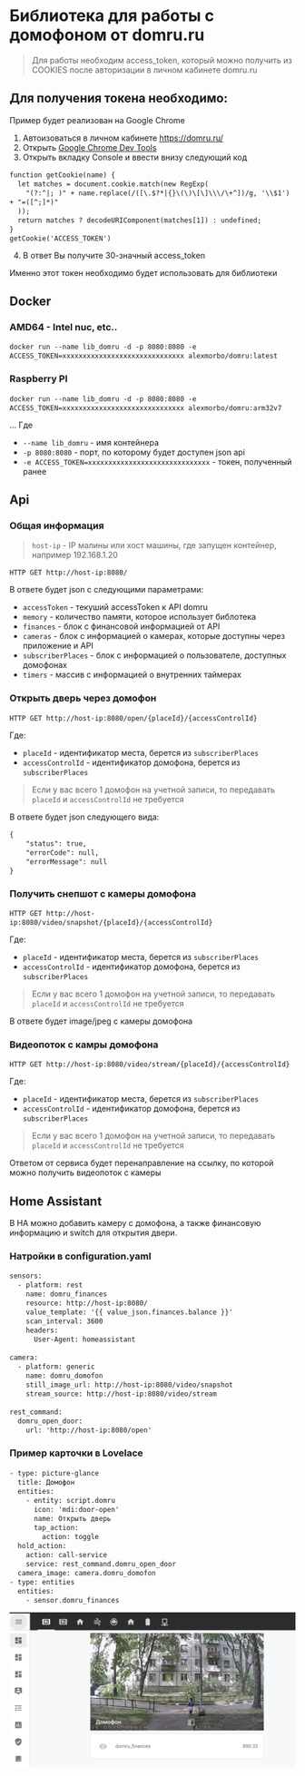 # Библиотека для работы с домофоном от domru.ru

> Для работы необходим access_token, который можно получить из COOKIES после авторизации в личном кабинете domru.ru

## Для получения токена необходимо:
Пример будет реализован на Google Chrome
1. Автоизоваться в личном кабинете https://domru.ru/
2. Открыть [Google Chrome Dev Tools](https://developers.google.com/web/tools/chrome-devtools/open)
3. Открыть вкладку Console и ввести внизу следующий код
```
function getCookie(name) {
  let matches = document.cookie.match(new RegExp(
    "(?:^|; )" + name.replace(/([\.$?*|{}\(\)\[\]\\\/\+^])/g, '\\$1') + "=([^;]*)"
  ));
  return matches ? decodeURIComponent(matches[1]) : undefined;
}
getCookie('ACCESS_TOKEN')
```
4. В ответ Вы получите 30-значный access_token

Именно этот токен необходимо будет использовать для библиотеки

## Docker

### AMD64 - Intel nuc, etc..
```
docker run --name lib_domru -d -p 8080:8080 -e ACCESS_TOKEN=xxxxxxxxxxxxxxxxxxxxxxxxxxxxxx alexmorbo/domru:latest
```

### Raspberry PI
```
docker run --name lib_domru -d -p 8080:8080 -e ACCESS_TOKEN=xxxxxxxxxxxxxxxxxxxxxxxxxxxxxx alexmorbo/domru:arm32v7
```

... Где
- `--name lib_domru` - имя контейнера
- `-p 8080:8080` - порт, по которому будет доступен json api
- `-e ACCESS_TOKEN=xxxxxxxxxxxxxxxxxxxxxxxxxxxxxx` - токен, полученный ранее

## Api

### Общая информация

> `host-ip` - IP малины или хост машины, где запущен контейнер, например 192.168.1.20 

```
HTTP GET http://host-ip:8080/
```
В ответе будет json с следующими параметрами:
- `accessToken` - текуший accessToken к API domru
- `memory` - количество памяти, которое использует библотека
- `finances` - блок с финансовой информацией от API
- `cameras` - блок с информацией о камерах, которые доступны через приложение и API
- `subscriberPlaces` - блок с информацией о пользователе, доступных домофонах
- `timers` - массив с информацией о внутренних таймерах

### Открыть дверь через домофон
```
HTTP GET http://host-ip:8080/open/{placeId}/{accessControlId}
```
Где:
- `placeId` - идентификатор места, берется из `subscriberPlaces`
- `accessControlId` - идентификатор домофона, берется из `subscriberPlaces`
> Если у вас всего 1 домофон на учетной записи, то передавать `placeId` и `accessControlId` не требуется 

В ответе будет json следующего вида:
```
{
    "status": true,
    "errorCode": null,
    "errorMessage": null
}
```

### Получить снепшот с камеры домофона
```
HTTP GET http://host-ip:8080/video/snapshot/{placeId}/{accessControlId}
```
Где:
- `placeId` - идентификатор места, берется из `subscriberPlaces`
- `accessControlId` - идентификатор домофона, берется из `subscriberPlaces`
> Если у вас всего 1 домофон на учетной записи, то передавать `placeId` и `accessControlId` не требуется 

В ответе будет image/jpeg с камеры домофона

### Видеопоток с камры домофона
```
HTTP GET http://host-ip:8080/video/stream/{placeId}/{accessControlId}
```
Где:
- `placeId` - идентификатор места, берется из `subscriberPlaces`
- `accessControlId` - идентификатор домофона, берется из `subscriberPlaces`
> Если у вас всего 1 домофон на учетной записи, то передавать `placeId` и `accessControlId` не требуется 

Ответом от сервиса будет перенаправление на ссылку, по которой можно получить видеопоток с камеры


## Home Assistant
В HA можно добавить камеру с домофона, а также финансовую информацию и switch для открытия двери.

### Натройки в configuration.yaml
```
sensors:
  - platform: rest
    name: domru_finances
    resource: http://host-ip:8080/
    value_template: '{{ value_json.finances.balance }}'
    scan_interval: 3600
    headers:
      User-Agent: homeassistant

camera:
  - platform: generic
    name: domru_domofon
    still_image_url: http://host-ip:8080/video/snapshot
    stream_source: http://host-ip:8080/video/stream

rest_command:
  domru_open_door:
    url: 'http://host-ip:8080/open'
```

### Пример карточки в Lovelace
```
- type: picture-glance
  title: Домофон
  entities:
    - entity: script.domru
      icon: 'mdi:door-open'
      name: Открыть дверь
      tap_action:
        action: toggle
  hold_action:
    action: call-service
    service: rest_command.domru_open_door
  camera_image: camera.domru_domofon
- type: entities
  entities:
    - sensor.domru_finances
```

![Lovelace](lovelace.png)